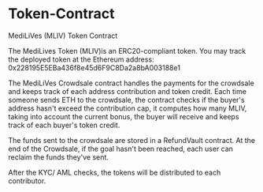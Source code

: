 # Token-Contract
MediLiVes (MLIV) Token Contract

The MediLives Token (MLIV)is an ERC20-compliant token. You may track the deployed token at the Ethereum address: 
0x228195E5EBa436f8e45d6F9C8Da2a8bA003188e1


The MediLiVes Crowdsale contract handles the payments for the crowdsale and keeps track of each address contribution and token credit. Each time someone sends ETH to the crowdsale, the contract checks if the buyer's address hasn't exceed the contribution cap, it computes how many MLIV, taking into account the current bonus, the buyer will receive and keeps track of each buyer's token credit.

The funds sent to the crowdsale are stored in a RefundVault contract. At the end of the Crowdsale, if the goal hasn't been reached, each user can reclaim the funds they've sent.

After the KYC/ AML checks, the tokens will be distributed to each contributor.
